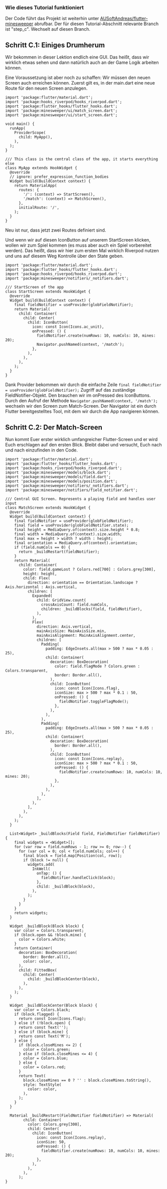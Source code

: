 ### Wie dieses Tutorial funktioniert

Der Code führt das Projekt ist weiterhin unter 
[AUSoftAndreas/flutter-minesweeper](https://github.com/AUSoftAndreas/flutter_minesweeper) 
abrufbar. Der für diesen Tutorial-Abschnitt relevante Branch ist 
"step_c". Wechselt auf diesen Branch. 

## Schritt C.1: Einiges Drumherum

Wir bekommen in dieser Lektion endlich eine GUI. Das heißt, dass wir wirklich 
etwas sehen und dann natürlich auch an der Game Logik arbeiten können.

Eine Voraussetzung ist aber noch zu schaffen: Wir müssen den neuen Screen auch 
erreichen können. Zuerst gilt es, in der main.dart eine neue Route für den 
neuen Screen anzulegen.

```
import 'package:flutter/material.dart';
import 'package:hooks_riverpod/hooks_riverpod.dart';
import 'package:flutter_hooks/flutter_hooks.dart';
import 'package:minesweeper/ui/match_screen.dart';
import 'package:minesweeper/ui/start_screen.dart';

void main() {
  runApp(
    ProviderScope(
      child: MyApp(),
    ),
  );
}

/// This class is the central class of the app, it starts everything else
class MyApp extends HookWidget {
  @override
  // ignore: prefer_expression_function_bodies
  Widget build(BuildContext context) {
    return MaterialApp(
      routes: {
        '/': (context) => StartScreen(),
        '/match': (context) => MatchScreen(),
      },
      initialRoute: '/',
    );
  }
}
```
Neu ist nur, dass jetzt zwei Routes definiert sind.

Und wenn wir auf diesen IconButton auf unserem StartScreen klicken, wollen wir 
zum Spiel kommen (es muss aber auch ein Spiel vorbereitet werden). Das heißt, 
dass wir hier zum ersten Mal wirklich Riverpod nutzen und uns auf diesem Weg 
Kontrolle über den State geben.

```
import 'package:flutter/material.dart';
import 'package:flutter_hooks/flutter_hooks.dart';
import 'package:hooks_riverpod/hooks_riverpod.dart';
import 'package:minesweeper/notifiers/_notifiers.dart';

/// StartScreen of the app
class StartScreen extends HookWidget {
  @override
  Widget build(BuildContext context) {
    final fieldNotifier = useProvider(globFieldNotifier);
    return Material(
      child: Container(
        child: Center(
          child: IconButton(
            icon: const Icon(Icons.ac_unit),
            onPressed: () {
              fieldNotifier.create(numRows: 10, numCols: 10, mines: 20);
              Navigator.pushNamed(context, '/match');
            },
          ),
        ),
      ),
    );
  }
}
```

Dank Provider bekommen wir durch die einfache Zeile `final fieldNotifier = useProvider(globFieldNotifier);` Zugriff 
auf das zuständige FieldNotifier-Objekt. Den brauchen wir im onPressed des IconButtons. 
Durch den Aufruf der Methode `Navigator.pushNamed(context, '/match');` wechseln 
wir den Screen zum Match-Screen. Der Navigator ist ein durch Flutter bereitgestelltes 
Tool, mit dem wir durch die App navigieren können.

## Schritt C.2: Der Match-Screen

Nun kommt Euer erster wirklich umfangreicher Flutter-Screen und er wird Euch 
erschlagen auf den ersten Blick. Bleibt dabei und versucht, Euch nach und 
nach einzufinden in den Code.

```
import 'package:flutter/material.dart';
import 'package:flutter_hooks/flutter_hooks.dart';
import 'package:hooks_riverpod/hooks_riverpod.dart';
import 'package:minesweeper/models/block.dart';
import 'package:minesweeper/models/field.dart';
import 'package:minesweeper/models/position.dart';
import 'package:minesweeper/notifiers/_notifiers.dart';
import 'package:minesweeper/notifiers/field_notifier.dart';

/// Central GUI Screen. Represents a playing field and handles user input
class MatchScreen extends HookWidget {
  @override
  Widget build(BuildContext context) {
    final fieldNotifier = useProvider(globFieldNotifier);
    final field = useProvider(globFieldNotifier.state);
    final height = MediaQuery.of(context).size.height * 0.8;
    final width = MediaQuery.of(context).size.width;
    final max = height > width ? width : height;
    final orientation = MediaQuery.of(context).orientation;
    if (field.numCols == 0) {
      return _buildRestart(fieldNotifier);
    }
    return Material(
      child: Container(
        color: field.gameLost ? Colors.red[700] : Colors.grey[300],
        height: height,
        child: Flex(
          direction: orientation == Orientation.landscape ? Axis.horizontal : Axis.vertical,
          children: [
            Expanded(
              child: GridView.count(
                crossAxisCount: field.numCols,
                children: _buildBlocks(field, fieldNotifier),
              ),
            ),
            Flex(
              direction: Axis.vertical,
              mainAxisSize: MainAxisSize.min,
              mainAxisAlignment: MainAxisAlignment.center,
              children: [
                Padding(
                  padding: EdgeInsets.all(max > 500 ? max * 0.05 : 25),
                  child: Container(
                    decoration: BoxDecoration(
                      color: field.flagMode ? Colors.green : Colors.transparent,
                      border: Border.all(),
                    ),
                    child: IconButton(
                      icon: const Icon(Icons.flag),
                      iconSize: max > 500 ? max * 0.1 : 50,
                      onPressed: () {
                        fieldNotifier.toggleFlagMode();
                      },
                    ),
                  ),
                ),
                Padding(
                  padding: EdgeInsets.all(max > 500 ? max * 0.05 : 25),
                  child: Container(
                    decoration: BoxDecoration(
                      border: Border.all(),
                    ),
                    child: IconButton(
                      icon: const Icon(Icons.replay),
                      iconSize: max > 500 ? max * 0.1 : 50,
                      onPressed: () {
                        fieldNotifier.create(numRows: 10, numCols: 10, mines: 20);
                      },
                    ),
                  ),
                ),
              ],
            ),
          ],
        ),
      ),
    );
  }

  List<Widget> _buildBlocks(Field field, FieldNotifier fieldNotifier) {
    final widgets = <Widget>[];
    for (var row = field.numRows - 1; row >= 0; row--) {
      for (var col = 0; col < field.numCols; col++) {
        final block = field.map[Position(col, row)];
        if (block != null) {
          widgets.add(
            InkWell(
              onTap: () {
                fieldNotifier.handleClick(block);
              },
              child: _buildBlock(block),
            ),
          );
        }
      }
    }
    return widgets;
  }

  Widget _buildBlock(Block block) {
    var color = Colors.transparent;
    if (block.open && !block.mine) {
      color = Colors.white;
    }
    return Container(
      decoration: BoxDecoration(
        border: Border.all(),
        color: color,
      ),
      child: FittedBox(
        child: Center(
          child: _buildBlockCenter(block),
        ),
      ),
    );
  }

  Widget _buildBlockCenter(Block block) {
    var color = Colors.black;
    if (block.flagged) {
      return const Icon(Icons.flag);
    } else if (!block.open) {
      return const Text('');
    } else if (block.mine) {
      return const Text('M');
    } else {
      if (block.closeMines <= 2) {
        color = Colors.green;
      } else if (block.closeMines <= 4) {
        color = Colors.blue;
      } else {
        color = Colors.red;
      }
      return Text(
        block.closeMines == 0 ? '' : block.closeMines.toString(),
        style: TextStyle(
          color: color,
        ),
      );
    }
  }

  Material _buildRestart(FieldNotifier fieldNotifier) => Material(
        child: Container(
          color: Colors.grey[300],
          child: Center(
            child: IconButton(
              icon: const Icon(Icons.replay),
              iconSize: 50,
              onPressed: () {
                fieldNotifier.create(numRows: 10, numCols: 10, mines: 20);
              },
            ),
          ),
        ),
      );
}
```

